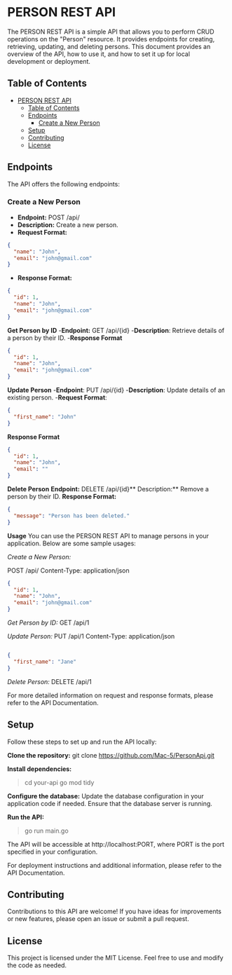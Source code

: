 # PERSON REST API

The PERSON REST API is a simple API that allows you to perform CRUD operations on the "Person" resource. It provides endpoints for creating, retrieving, updating, and deleting persons. This document provides an overview of the API, how to use it, and how to set it up for local development or deployment.

## Table of Contents
- [PERSON REST API](#person-rest-api)
  - [Table of Contents](#table-of-contents)
  - [Endpoints](#endpoints)
    - [Create a New Person](#create-a-new-person)
  - [Setup](#setup)
  - [Contributing](#contributing)
  - [License](#license)

## Endpoints

The API offers the following endpoints:

### Create a New Person

- **Endpoint:** POST /api/
- **Description:** Create a new person.
- **Request Format:**


```json
{
  "name": "John",
  "email": "john@gmail.com"
}
```

- **Response Format:**
  
```json
{
  "id": 1,
  "name": "John",
  "email": "john@gmail.com"
}
```
**Get Person by ID**
-**Endpoint:** GET /api/{id}
-**Description**: Retrieve details of a person by their ID.
-**Response Format**
```json
{
  "id": 1,
  "name": "John",
  "email": "john@gmail.com"
}
```
**Update Person**
-**Endpoint**: PUT /api/{id}
-**Description**: Update details of an existing person.
-**Request Format**:
```json
{
  "first_name": "John"
}
```
**Response Format**
```json
{
  "id": 1,
  "name": "John",
  "email": ""
}
```
**Delete Person**
**Endpoint:** DELETE /api/{id}**
Description:** Remove a person by their ID.
**Response Format:**

```json
{
  "message": "Person has been deleted."
}
```

**Usage**
You can use the PERSON REST API to manage persons in your application. Below are some sample usages:

*Create a New Person:*

POST /api/
Content-Type: application/json

```json
{
  "id": 1,
  "name": "John",
  "email": "john@gmail.com"
}
```

*Get Person by ID:*
GET /api/1

*Update Person:*
PUT /api/1
Content-Type: application/json
```json

{
  "first_name": "Jane"
}

```
*Delete Person:*
DELETE /api/1

For more detailed information on request and response formats, please refer to the API Documentation.

## Setup
Follow these steps to set up and run the API locally:

**Clone the repository:**
git clone [https://github.com/Mac-5/PersonApi.git
](https://)

**Install dependencies:**
> cd your-api
go mod tidy

**Configure the database:**
Update the database configuration in your application code if needed. Ensure that the database server is running.

**Run the API:**
> go run main.go

The API will be accessible at http://localhost:PORT, where PORT is the port specified in your configuration.

For deployment instructions and additional information, please refer to the API Documentation.

## Contributing
Contributions to this API are welcome! If you have ideas for improvements or new features, please open an issue or submit a pull request.

## License
This project is licensed under the MIT License. Feel free to use and modify the code as needed.




